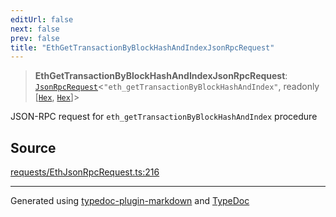 ```yaml
---
editUrl: false
next: false
prev: false
title: "EthGetTransactionByBlockHashAndIndexJsonRpcRequest"
---
```


> **EthGetTransactionByBlockHashAndIndexJsonRpcRequest**: [`JsonRpcRequest`](/reference/tevm/jsonrpc/type-aliases/jsonrpcrequest/)\<`"eth_getTransactionByBlockHashAndIndex"`, readonly [[`Hex`](/reference/tevm/utils/type-aliases/hex/), [`Hex`](/reference/tevm/utils/type-aliases/hex/)]\>

JSON-RPC request for `eth_getTransactionByBlockHashAndIndex` procedure

## Source

[requests/EthJsonRpcRequest.ts:216](https://github.com/evmts/tevm-monorepo/blob/main/packages/procedures-types/src/requests/EthJsonRpcRequest.ts#L216)

***
Generated using [typedoc-plugin-markdown](https://www.npmjs.com/package/typedoc-plugin-markdown) and [TypeDoc](https://typedoc.org/)
